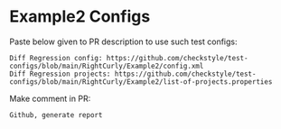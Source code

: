 # Example2 Configs
Paste below given to PR description to use such test configs:
```
Diff Regression config: https://github.com/checkstyle/test-configs/blob/main/RightCurly/Example2/config.xml
Diff Regression projects: https://github.com/checkstyle/test-configs/blob/main/RightCurly/Example2/list-of-projects.properties
```
Make comment in PR:
```
Github, generate report
```

